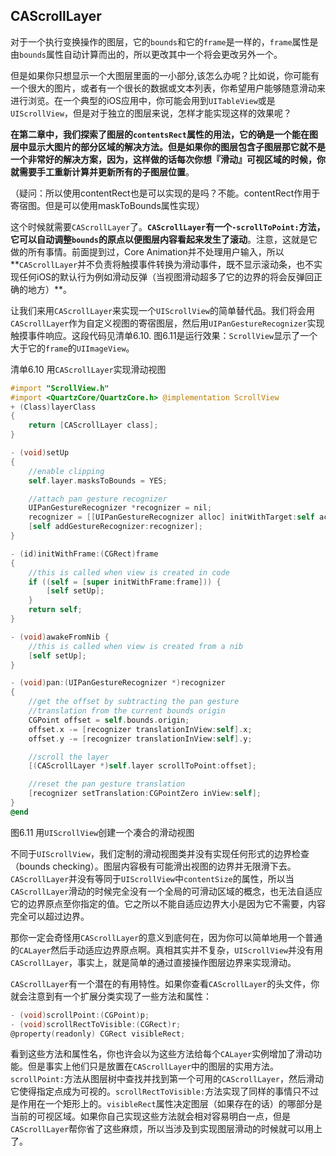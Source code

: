 ## CAScrollLayer

对于一个执行变换操作的图层，它的`bounds`和它的`frame`是一样的，`frame`属性是由`bounds`属性自动计算而出的，所以更改其中一个将会更改另外一个。

但是如果你只想显示一个大图层里面的一小部分,该怎么办呢？比如说，你可能有一个很大的图片，或者有一个很长的数据或文本列表，你希望用户能够随意滑动来进行浏览。在一个典型的iOS应用中，你可能会用到`UITableView`或是`UIScrollView`，但是对于独立的图层来说，怎样才能实现这样的效果呢？

**在第二章中，我们探索了图层的`contentsRect`属性的用法，它的确是一个能在图层中显示大图片的部分区域的解决方法。但是如果你的图层包含子图层那它就不是一个非常好的解决方案，因为，这样做的话每次你想『滑动』可视区域的时候，你就需要手工重新计算并更新所有的子图层位置**。

（疑问：所以使用contentRect也是可以实现的是吗？不能。contentRect作用于寄宿图。但是可以使用maskToBounds属性实现）

这个时候就需要`CAScrollLayer`了。**`CAScrollLayer`有一个`-scrollToPoint:`方法，它可以自动调整`bounds`的原点以便图层内容看起来发生了滚动**。注意，这就是它做的所有事情。前面提到过，Core Animation并不处理用户输入，所以**`CAScrollLayer`并不负责将触摸事件转换为滑动事件，既不显示滚动条，也不实现任何iOS的默认行为例如滑动反弹（当视图滑动超多了它的边界的将会反弹回正确的地方）**。

让我们来用`CAScrollLayer`来实现一个`UIScrollView`的简单替代品。我们将会用`CAScrollLayer`作为自定义视图的寄宿图层，然后用`UIPanGestureRecognizer`实现触摸事件响应。这段代码见清单6.10. 图6.11是运行效果：`ScrollView`显示了一个大于它的`frame`的`UIImageView`。

清单6.10 用`CAScrollLayer`实现滑动视图

```objective-c
#import "ScrollView.h"
#import <QuartzCore/QuartzCore.h> @implementation ScrollView
+ (Class)layerClass
{
    return [CAScrollLayer class];
}

- (void)setUp
{
    //enable clipping
    self.layer.masksToBounds = YES;

    //attach pan gesture recognizer
    UIPanGestureRecognizer *recognizer = nil;
    recognizer = [[UIPanGestureRecognizer alloc] initWithTarget:self action:@selector(pan:)];
    [self addGestureRecognizer:recognizer];
}

- (id)initWithFrame:(CGRect)frame
{
    //this is called when view is created in code
    if ((self = [super initWithFrame:frame])) {
        [self setUp];
    }
    return self;
}

- (void)awakeFromNib {
    //this is called when view is created from a nib
    [self setUp];
}

- (void)pan:(UIPanGestureRecognizer *)recognizer
{
    //get the offset by subtracting the pan gesture
    //translation from the current bounds origin
    CGPoint offset = self.bounds.origin;
    offset.x -= [recognizer translationInView:self].x;
    offset.y -= [recognizer translationInView:self].y;

    //scroll the layer
    [(CAScrollLayer *)self.layer scrollToPoint:offset];

    //reset the pan gesture translation
    [recognizer setTranslation:CGPointZero inView:self];
}
@end
```

图6.11 用`UIScrollView`创建一个凑合的滑动视图

不同于`UIScrollView`，我们定制的滑动视图类并没有实现任何形式的边界检查（bounds checking）。图层内容极有可能滑出视图的边界并无限滑下去。`CAScrollLayer`并没有等同于`UIScrollView`中`contentSize`的属性，所以当`CAScrollLayer`滑动的时候完全没有一个全局的可滑动区域的概念，也无法自适应它的边界原点至你指定的值。它之所以不能自适应边界大小是因为它不需要，内容完全可以超过边界。

那你一定会奇怪用`CAScrollLayer`的意义到底何在，因为你可以简单地用一个普通的`CALayer`然后手动适应边界原点啊。真相其实并不复杂，`UIScrollView`并没有用`CAScrollLayer`，事实上，就是简单的通过直接操作图层边界来实现滑动。

`CAScrollLayer`有一个潜在的有用特性。如果你查看`CAScrollLayer`的头文件，你就会注意到有一个扩展分类实现了一些方法和属性：

```objective-c
- (void)scrollPoint:(CGPoint)p;
- (void)scrollRectToVisible:(CGRect)r;
@property(readonly) CGRect visibleRect;
```

看到这些方法和属性名，你也许会以为这些方法给每个`CALayer`实例增加了滑动功能。但是事实上他们只是放置在`CAScrollLayer`中的图层的实用方法。`scrollPoint:`方法从图层树中查找并找到第一个可用的`CAScrollLayer`，然后滑动它使得指定点成为可视的。`scrollRectToVisible:`方法实现了同样的事情只不过是作用在一个矩形上的。`visibleRect`属性决定图层（如果存在的话）的哪部分是当前的可视区域。如果你自己实现这些方法就会相对容易明白一点，但是`CAScrollLayer`帮你省了这些麻烦，所以当涉及到实现图层滑动的时候就可以用上了。

